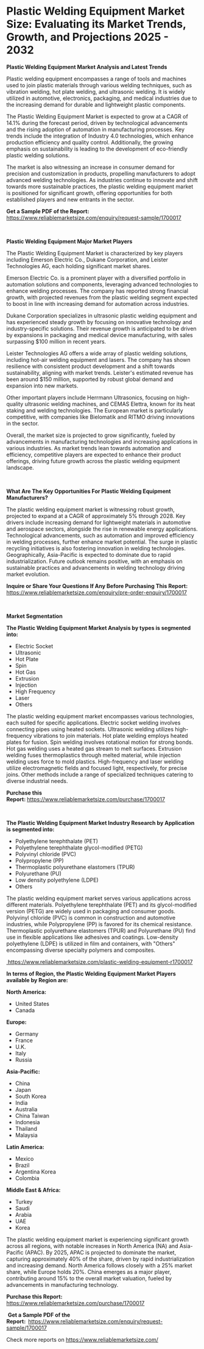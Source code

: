 <p><h1>Plastic Welding Equipment Market Size: Evaluating its Market Trends, Growth, and Projections 2025 - 2032</h1></p><p><strong>Plastic Welding Equipment Market Analysis and Latest Trends</strong></p>
<p><p>Plastic welding equipment encompasses a range of tools and machines used to join plastic materials through various welding techniques, such as vibration welding, hot plate welding, and ultrasonic welding. It is widely utilized in automotive, electronics, packaging, and medical industries due to the increasing demand for durable and lightweight plastic components. </p><p>The Plastic Welding Equipment Market is expected to grow at a CAGR of 14.1% during the forecast period, driven by technological advancements and the rising adoption of automation in manufacturing processes. Key trends include the integration of Industry 4.0 technologies, which enhance production efficiency and quality control. Additionally, the growing emphasis on sustainability is leading to the development of eco-friendly plastic welding solutions. </p><p>The market is also witnessing an increase in consumer demand for precision and customization in products, propelling manufacturers to adopt advanced welding technologies. As industries continue to innovate and shift towards more sustainable practices, the plastic welding equipment market is positioned for significant growth, offering opportunities for both established players and new entrants in the sector.</p></p>
<p><strong>Get a Sample PDF of the Report:&nbsp;</strong> <a href="https://www.reliablemarketsize.com/enquiry/request-sample/1700017?utm_campaign=1879&utm_medium=2&utm_source=Github&utm_content=ia&utm_term=16022025&utm_id=plastic-welding-equipment">https://www.reliablemarketsize.com/enquiry/request-sample/1700017</a></p>
<p>&nbsp;</p>
<p><strong>Plastic Welding Equipment Major Market Players</strong></p>
<p><p>The Plastic Welding Equipment Market is characterized by key players including Emerson Electric Co., Dukane Corporation, and Leister Technologies AG, each holding significant market shares. </p><p>Emerson Electric Co. is a prominent player with a diversified portfolio in automation solutions and components, leveraging advanced technologies to enhance welding processes. The company has reported strong financial growth, with projected revenues from the plastic welding segment expected to boost in line with increasing demand for automation across industries.</p><p>Dukane Corporation specializes in ultrasonic plastic welding equipment and has experienced steady growth by focusing on innovative technology and industry-specific solutions. Their revenue growth is anticipated to be driven by expansions in packaging and medical device manufacturing, with sales surpassing $100 million in recent years.</p><p>Leister Technologies AG offers a wide array of plastic welding solutions, including hot-air welding equipment and lasers. The company has shown resilience with consistent product development and a shift towards sustainability, aligning with market trends. Leister's estimated revenue has been around $150 million, supported by robust global demand and expansion into new markets.</p><p>Other important players include Herrmann Ultrasonics, focusing on high-quality ultrasonic welding machines, and CEMAS Elettra, known for its heat staking and welding technologies. The European market is particularly competitive, with companies like Bielomatik and RITMO driving innovations in the sector.</p><p>Overall, the market size is projected to grow significantly, fueled by advancements in manufacturing technologies and increasing applications in various industries. As market trends lean towards automation and efficiency, competitive players are expected to enhance their product offerings, driving future growth across the plastic welding equipment landscape.</p></p>
<p>&nbsp;</p>
<p><strong>What Are The Key Opportunities For Plastic Welding Equipment Manufacturers?</strong></p>
<p><p>The plastic welding equipment market is witnessing robust growth, projected to expand at a CAGR of approximately 5% through 2028. Key drivers include increasing demand for lightweight materials in automotive and aerospace sectors, alongside the rise in renewable energy applications. Technological advancements, such as automation and improved efficiency in welding processes, further enhance market potential. The surge in plastic recycling initiatives is also fostering innovation in welding technologies. Geographically, Asia-Pacific is expected to dominate due to rapid industrialization. Future outlook remains positive, with an emphasis on sustainable practices and advancements in welding technology driving market evolution.</p></p>
<p><strong>Inquire or Share Your Questions If Any Before Purchasing This Report:</strong> <a href="https://www.reliablemarketsize.com/enquiry/pre-order-enquiry/1700017?utm_campaign=1879&utm_medium=2&utm_source=Github&utm_content=ia&utm_term=16022025&utm_id=plastic-welding-equipment">https://www.reliablemarketsize.com/enquiry/pre-order-enquiry/1700017</a></p>
<p>&nbsp;</p>
<p><strong>Market Segmentation</strong></p>
<p><strong>The Plastic Welding Equipment Market Analysis by types is segmented into:</strong></p>
<p><ul><li>Electric Socket</li><li>Ultrasonic</li><li>Hot Plate</li><li>Spin</li><li>Hot Gas</li><li>Extrusion</li><li>Injection</li><li>High Frequency</li><li>Laser</li><li>Others</li></ul></p>
<p><p>The plastic welding equipment market encompasses various technologies, each suited for specific applications. Electric socket welding involves connecting pipes using heated sockets. Ultrasonic welding utilizes high-frequency vibrations to join materials. Hot plate welding employs heated plates for fusion. Spin welding involves rotational motion for strong bonds. Hot gas welding uses a heated gas stream to melt surfaces. Extrusion welding fuses thermoplastics through melted material, while injection welding uses force to mold plastics. High-frequency and laser welding utilize electromagnetic fields and focused light, respectively, for precise joins. Other methods include a range of specialized techniques catering to diverse industrial needs.</p></p>
<p><strong>Purchase this Report:&nbsp;</strong><a href="https://www.reliablemarketsize.com/purchase/1700017?utm_campaign=1879&utm_medium=2&utm_source=Github&utm_content=ia&utm_term=16022025&utm_id=plastic-welding-equipment">https://www.reliablemarketsize.com/purchase/1700017</a></p>
<p>&nbsp;</p>
<p><strong>The Plastic Welding Equipment Market Industry Research by Application is segmented into:</strong></p>
<p><ul><li>Polyethylene terephthalate (PET)</li><li>Polyethylene terephthalate glycol-modified (PETG)</li><li>Polyvinyl chloride (PVC)</li><li>Polypropylene (PP)</li><li>Thermoplastic polyurethane elastomers (TPUR)</li><li>Polyurethane (PU)</li><li>Low density polyethylene (LDPE)</li><li>Others</li></ul></p>
<p><p>The plastic welding equipment market serves various applications across different materials. Polyethylene terephthalate (PET) and its glycol-modified version (PETG) are widely used in packaging and consumer goods. Polyvinyl chloride (PVC) is common in construction and automotive industries, while Polypropylene (PP) is favored for its chemical resistance. Thermoplastic polyurethane elastomers (TPUR) and Polyurethane (PU) find use in flexible applications like adhesives and coatings. Low-density polyethylene (LDPE) is utilized in film and containers, with "Others" encompassing diverse specialty polymers and composites.</p></p>
<p><a href="https://www.reliablemarketsize.com/plastic-welding-equipment-r1700017?utm_campaign=1879&utm_medium=2&utm_source=Github&utm_content=ia&utm_term=16022025&utm_id=plastic-welding-equipment">&nbsp;https://www.reliablemarketsize.com/plastic-welding-equipment-r1700017</a></p>
<p><strong>In terms of Region, the Plastic Welding Equipment Market Players available by Region are:</strong></p>
<p>
    <p> <strong> North America: </strong>
        <ul>
            <li>United States</li>
            <li>Canada</li>
        </ul>
        </p> 
    <p> <strong> Europe: </strong>
        <ul>
            <li>Germany</li>
            <li>France</li>
            <li>U.K.</li>
            <li>Italy</li>
            <li>Russia</li>
        </ul>
        </p> 
    <p> <strong> Asia-Pacific: </strong>
        <ul>
            <li>China</li>
            <li>Japan</li>
            <li>South Korea</li>
            <li>India</li>
            <li>Australia</li>
            <li>China Taiwan</li>
            <li>Indonesia</li>
            <li>Thailand</li>
            <li>Malaysia</li>
        </ul>
        </p> 
    <p> <strong> Latin America: </strong>
        <ul>
            <li>Mexico</li>
            <li>Brazil</li>
            <li>Argentina Korea</li>
            <li>Colombia</li>
        </ul>
        </p> 
    <p> <strong> Middle East & Africa: </strong>
        <ul>
            <li>Turkey</li>
            <li>Saudi</li>
            <li>Arabia</li>
            <li>UAE</li>
            <li>Korea</li>
        </ul>
    </p>
    </p>
<p><p>The plastic welding equipment market is experiencing significant growth across all regions, with notable increases in North America (NA) and Asia-Pacific (APAC). By 2025, APAC is projected to dominate the market, capturing approximately 40% of the share, driven by rapid industrialization and increasing demand. North America follows closely with a 25% market share, while Europe holds 20%. China emerges as a major player, contributing around 15% to the overall market valuation, fueled by advancements in manufacturing technology.</p></p>
<p><strong>Purchase this Report: </strong><a href="https://www.reliablemarketsize.com/purchase/1700017?utm_campaign=1879&utm_medium=2&utm_source=Github&utm_content=ia&utm_term=16022025&utm_id=plastic-welding-equipment">https://www.reliablemarketsize.com/purchase/1700017</a></p>
<p>&nbsp;<strong>Get a Sample PDF of the Report:&nbsp;&nbsp;</strong><a href="https://www.reliablemarketsize.com/enquiry/request-sample/1700017?utm_campaign=1879&utm_medium=2&utm_source=Github&utm_content=ia&utm_term=16022025&utm_id=plastic-welding-equipment">https://www.reliablemarketsize.com/enquiry/request-sample/1700017</a></p>
<p><strong></strong></p>
<p>Check more reports on <a href="https://www.reliablemarketsize.com/?utm_campaign=1879&utm_medium=2&utm_source=Github&utm_content=ia&utm_term=16022025&utm_id=plastic-welding-equipment">https://www.reliablemarketsize.com/</a></p>